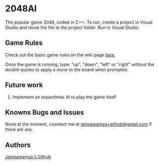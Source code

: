 # 2048AI
The popular game 2048, coded in C++. To run, create a project in Visual Studio and move the file to the project folder. Run in Visual Studio.

## Game Rules
Check out the basic game rules on the wiki page [here](https://en.wikipedia.org/wiki/2048_(video_game)#Gameplay).

Once the game is running, type: "up", "down", "left" or "right" without the double quotes to apply a move to the board when prompted.

## Future work
1. Implement an expectimax AI to play the game itself

## Knowns Bugs and Issues
None at the moment, coontact me at jamsawamsa+github@gmail.com if there are any.

## Authors
[Jamsawamsa's Github](https://github.com/jamsawamsa)

